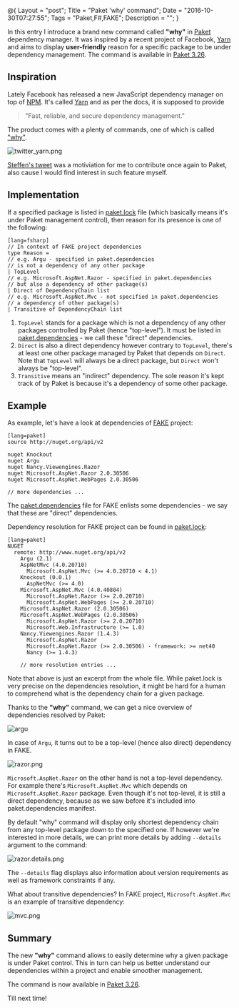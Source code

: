 @{
    Layout = "post";
    Title = "Paket 'why' command";
    Date = "2016-10-30T07:27:55";
    Tags = "Paket,F#,FAKE";
    Description = "";
}

In this entry I introduce a brand new command called **"why"** in [Paket](http://fsprojects.github.io/Paket/) dependency manager.
It was inspired by a recent project of Facebook, [Yarn](https://yarnpkg.com/) and aims to display **user-friendly** reason for a specific package to be under dependency management.
The command is available in [Paket 3.26](http://fsprojects.github.io/Paket/release-notes.html).

<!--more-->

## Inspiration

Lately Facebook has released a new JavaScript dependency manager on top of [NPM](https://www.npmjs.com/).
It's called [Yarn](https://www.npmjs.com/) and as per the docs, it is supposed to provide 

> "Fast, reliable, and secure dependency management." 

The product comes with a plenty of commands, one of which is called ["why"](https://yarnpkg.com/en/docs/cli/why).

![twitter_yarn.png](twitter_yarn.png)

[Steffen's tweet](https://twitter.com/sforkmann/status/786097754628055040) was a motiviation for me to contribute once again to Paket, also cause I would find interest in such feature myself.

## Implementation

If a specified package is listed in [paket.lock](http://fsprojects.github.io/Paket/lock-file.html) file (which basically means it's under Paket management control), then reason for its presence is one of the following:

    [lang=fsharp]
    // In context of FAKE project dependencies
    type Reason =
    // e.g. Argu - specified in paket.dependencies
    // is not a dependency of any other package
    | TopLevel
    // e.g. Microsoft.AspNet.Razor - specified in paket.dependencies
    // but also a dependency of other package(s)
    | Direct of DependencyChain list
    // e.g. Microsoft.AspNet.Mvc - not specified in paket.dependencies
    // a dependency of other package(s)
    | Transitive of DependencyChain list

1. `TopLevel` stands for a package which is not a dependency of any other packages controlled by Paket (hence "top-level"). It must be listed in [paket.dependencies](http://fsprojects.github.io/Paket/dependencies-file.html) - we call these "direct" dependencies. 
2. `Direct` is also a direct dependency however contrary to `TopLevel`, there's at least one other package managed by Paket that depends on `Direct`.
Note that `TopLevel` will always be a direct package, but `Direct` won't always be "top-level".
3. `Transitive` means an "indirect" dependency. The sole reason it's kept track of by Paket is because it's a dependency of some other package.

## Example

As example, let's have a look at dependencies of [FAKE](http://fsharp.github.io/FAKE/) project:

    [lang=paket]
    source http://nuget.org/api/v2

    nuget Knockout
    nuget Argu
    nuget Nancy.Viewengines.Razor
    nuget Microsoft.AspNet.Razor 2.0.30506
    nuget Microsoft.AspNet.WebPages 2.0.30506
    
    // more dependencies ...

The [paket.dependencies](https://github.com/fsharp/FAKE/blob/master/paket.dependencies) file for FAKE enlists some dependencies - we say that these are "direct" dependencies.

Dependency resolution for FAKE project can be found in [paket.lock](https://github.com/fsharp/FAKE/blob/master/paket.lock):

    [lang=paket]
    NUGET
      remote: http://www.nuget.org/api/v2
        Argu (2.1)
        AspNetMvc (4.0.20710)
          Microsoft.AspNet.Mvc (>= 4.0.20710 < 4.1)
        Knockout (0.0.1)
          AspNetMvc (>= 4.0)
        Microsoft.AspNet.Mvc (4.0.40804)
          Microsoft.AspNet.Razor (>= 2.0.20710)
          Microsoft.AspNet.WebPages (>= 2.0.20710)
        Microsoft.AspNet.Razor (2.0.30506)
        Microsoft.AspNet.WebPages (2.0.30506)
          Microsoft.AspNet.Razor (>= 2.0.20710)
          Microsoft.Web.Infrastructure (>= 1.0)
        Nancy.Viewengines.Razor (1.4.3)
          Microsoft.AspNet.Razor
          Microsoft.AspNet.Razor (>= 2.0.30506) - framework: >= net40
          Nancy (>= 1.4.3)

        // more resolution entries ...

Note that above is just an excerpt from the whole file. 
While paket.lock is very precise on the dependencies resolution, it might be hard for a human to comprehend what is the dependency chain for a given package.

Thanks to the **"why"** command, we can get a nice overview of dependencies resolved by Paket:

![argu](argu.png)

In case of `Argu`, it turns out to be a top-level (hence also direct) dependency in FAKE.

![razor.png](razor.png)

`Microsoft.AspNet.Razor` on the other hand is not a top-level dependency.
For example there's `Microsoft.AspNet.Mvc` which depends on `Microsoft.AspNet.Razor` package.
Even though it's not top-level, it is still a direct dependency, because as we saw before it's included into paket.dependencies manifest.

By default "why" command will display only shortest dependency chain from any top-level package down to the specified one.
If however we're interested in more details, we can print more details by adding `--details` argument to the command:

![razor.details.png](razor.details.png)

The `--details` flag displays also information about version requirements as well as framework constraints if any.

What about transitive dependencies? In FAKE project, `Microsoft.AspNet.Mvc` is an example of transitive dependency:

![mvc.png](mvc.png)

## Summary

The new **"why"** command allows to easily determine why a given package is under Paket control.
This in turn can help us better understand our dependencies within a project and enable smoother management.

The command is now available in [Paket 3.26](http://fsprojects.github.io/Paket/release-notes.html).

Till next time!